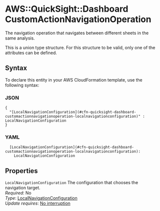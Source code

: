 # AWS::QuickSight::Dashboard CustomActionNavigationOperation<a name="aws-properties-quicksight-dashboard-customactionnavigationoperation"></a>

The navigation operation that navigates between different sheets in the same analysis\.

This is a union type structure\. For this structure to be valid, only one of the attributes can be defined\.

## Syntax<a name="aws-properties-quicksight-dashboard-customactionnavigationoperation-syntax"></a>

To declare this entity in your AWS CloudFormation template, use the following syntax:

### JSON<a name="aws-properties-quicksight-dashboard-customactionnavigationoperation-syntax.json"></a>

```
{
  "[LocalNavigationConfiguration](#cfn-quicksight-dashboard-customactionnavigationoperation-localnavigationconfiguration)" : LocalNavigationConfiguration
}
```

### YAML<a name="aws-properties-quicksight-dashboard-customactionnavigationoperation-syntax.yaml"></a>

```
  [LocalNavigationConfiguration](#cfn-quicksight-dashboard-customactionnavigationoperation-localnavigationconfiguration): 
    LocalNavigationConfiguration
```

## Properties<a name="aws-properties-quicksight-dashboard-customactionnavigationoperation-properties"></a>

`LocalNavigationConfiguration`  <a name="cfn-quicksight-dashboard-customactionnavigationoperation-localnavigationconfiguration"></a>
The configuration that chooses the navigation target\.  
*Required*: No  
*Type*: [LocalNavigationConfiguration](aws-properties-quicksight-dashboard-localnavigationconfiguration.md)  
*Update requires*: [No interruption](https://docs.aws.amazon.com/AWSCloudFormation/latest/UserGuide/using-cfn-updating-stacks-update-behaviors.html#update-no-interrupt)